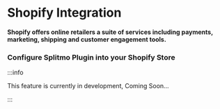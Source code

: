 # Shopify Integration

**Shopify  offers online retailers a suite of services including payments, marketing, shipping and customer engagement tools.**

### Configure Splitmo Plugin into your Shopify Store

:::info

This feature is currently in development, Coming Soon...

:::
